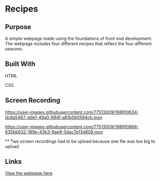 # Recipes

## Purpose

A simple webpage made using the foundations of front end development. The webpage includes four different recipes that reflect the four different seasons.

## Built With
HTML

CSS

## Screen Recording

https://user-images.githubusercontent.com/77513009/198910634-dc8a5467-dde1-49a0-984f-a81b560594cb.mov


https://user-images.githubusercontent.com/77513009/198910868-635bb632-189e-43b3-9ae9-5dac7e13d808.mov


** Two screen recordings had to be upload because one file was too big to upload

## Links

[View the webpage here](https://laibajavaid.github.io/recipes/)
